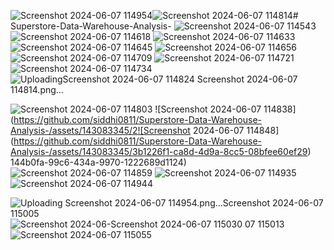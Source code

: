 ![Screenshot 2024-06-07 114954](https://github.com/siddhi0811/Superstore-Data-Warehouse-Analysis-/assets/143083345/f2d78cd1-f889-4e2c-ac26-4d273d5b7271)![Screenshot 2024-06-07 114814](https://github.com/siddhi0811/Superstore-Data-Warehouse-Analysis-/assets/143083345/2e9d7545-445b-4b0c-b86f-702500c5d932)# Superstore-Data-Warehouse-Analysis-
![Screenshot 2024-06-07 114543](https://github.com/siddhi0811/Superstore-Data-Warehouse-Analysis-/assets/143083345/57fbc11d-9bac-4508-bcba-917eeab1742a)
![Screenshot 2024-06-07 114618](https://github.com/siddhi0811/Superstore-Data-Warehouse-Analysis-/assets/143083345/0c3a2b92-8f60-4330-a43e-916b6eb52cde)
![Screenshot 2024-06-07 114633](https://github.com/siddhi0811/Superstore-Data-Warehouse-Analysis-/assets/143083345/b6e6c001-144d-4fea-acf9-0ff58e3d667e)
![Screenshot 2024-06-07 114645](https://github.com/siddhi0811/Superstore-Data-Warehouse-Analysis-/assets/143083345/9fa68ed7-9350-47cc-8e63-ae906eaa41ff)
![Screenshot 2024-06-07 114656](https://github.com/siddhi0811/Superstore-Data-Warehouse-Analysis-/assets/143083345/5dbc780c-f42c-4692-985e-26f2e81a3e66)
![Screenshot 2024-06-07 114709](https://github.com/siddhi0811/Superstore-Data-Warehouse-Analysis-/assets/143083345/fab18e29-2d8b-44f3-805c-516e168585b7)
![Screenshot 2024-06-07 114721](https://github.com/siddhi0811/Superstore-Data-Warehouse-Analysis-/assets/143083345/b67138eb-0d8c-46dd-bfb6-6cacbee8d9f1)
![Screenshot 2024-06-07 114734](https://github.com/siddhi0811/Superstore-Data-Warehouse-Analysis-/assets/143083345/b8bce52b-1546-4a5d-a8e9-0e59d74a332c)![Uploading![Screenshot 2024-06-07 114824](https://github.com/siddhi0811/Superstore-Data-Warehouse-Analysis-/assets/143083345/88ec6a26-2595-442b-8bce-7e7843944d1d)
 Screenshot 2024-06-07 114814.png…]()

![Screenshot 2024-06-07 114803](https://github.com/siddhi0811/Superstore-Data-Warehouse-Analysis-/assets/143083345/90ced481-a5c0-431c-898c-936da180850e)
![Screenshot 2024-06-07 114838](https://github.com/siddhi0811/Superstore-Data-Warehouse-Analysis-/assets/143083345/2![Screenshot 2024-06-07 114848](https://github.com/siddhi0811/Superstore-Data-Warehouse-Analysis-/assets/143083345/3b1226f1-ca8d-4d9a-8cc5-08bfee60ef29)
144b0fa-99c6-434a-9970-1222689d1124)
![Screenshot 2024-06-07 114859](https://github.com/siddhi0811/Superstore-Data-Warehouse-Analysis-/assets/143083345/91f69e72-a3cc-4b44-9291-bc48d2bfb227)
![Screenshot 2024-06-07 114935](https://github.com/siddhi0811/Superstore-Data-Warehouse-Analysis-/assets/143083345/77815cb2-1be7-4640-9d30-597a40967f02)![Screenshot 2024-06-07 114944](https://github.com/siddhi0811/Superstore-Data-Warehouse-Analysis-/assets/143083345/e9f2d01a-4730-4d4e-a006-1ac327f0be24)

![Uploading Screenshot 2024-06-07 114954.png…![Screenshot 2024-06-07 115005](https://github.com/siddhi0811/Superstore-Data-Warehouse-Analysis-/assets/143083345/97e861e4-77ed-46ba-83ec-7c03d49b013a)
]()
![Screenshot 2024-06-![Screenshot 2024-06-07 115030](https://github.com/siddhi0811/Superstore-Data-Warehouse-Analysis-/assets/143083345/a6c53afc-2c9c-48f5-8856-17bfcc7c8909)
07 115013](https://github.com/siddhi0811/Superstore-Data-Warehouse-Analysis-/assets/143083345/a4c852b8-bb44-425c-a15f-7ab52519b074)
![Screenshot 2024-06-07 115055](https://github.com/siddhi0811/Superstore-Data-Warehouse-Analysis-/assets/143083345/2b113fbb-180e-4704-876c-02e89320a350)

